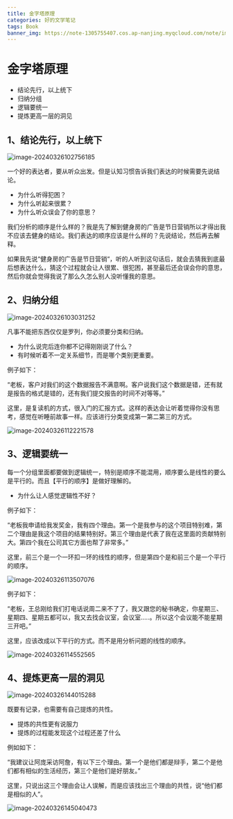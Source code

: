 ```yaml
---
title: 金字塔原理
categories: 好的文学笔记
tags: Book
banner_img: https://note-1305755407.cos.ap-nanjing.myqcloud.com/note/image-20240326102756185.png
---
```




# 金字塔原理

* 结论先行，以上统下
* 归纳分组
* 逻辑要统一
* 提炼更高一层的洞见



## 1、结论先行，以上统下

![image-20240326102756185](https://note-1305755407.cos.ap-nanjing.myqcloud.com/note/image-20240326102756185.png)



一个好的表达者，要从听众出发。但是认知习惯告诉我们表达的时候需要先说结论。

* 为什么听得犯困？
* 为什么听起来很累？
* 为什么听众误会了你的意思？

我们分析的顺序是什么样的？我是先了解到健身房的广告是节日营销所以才得出我不应该去健身的结论。我们表达的顺序应该是什么样的？先说结论，然后再去解释。

如果我先说“健身房的广告是节日营销“，听的人听到这句话后，就会去猜我到底最后想表达什么，猜这个过程就会让人很累、很犯困，甚至最后还会误会你的意思，然后你就会觉得我说了那么久怎么别人没听懂我的意思。





## 2、归纳分组

![image-20240326103031252](https://note-1305755407.cos.ap-nanjing.myqcloud.com/note/image-20240326103031252.png)



凡事不能把东西仅仅是罗列，你必须要分类和归纳。

* 为什么说完后连你都不记得刚刚说了什么？
* 有时候听着不一定关系细节，而是哪个类别更重要。



例子如下：

“老板，客户对我们的这个数据报告不满意啊。客户说我们这个数据是错，还有就是报告的格式是错的，还有我们提交报告的时间不对等等。”

这里，是复读机的方式，很入门的汇报方式。这样的表达会让听着觉得你没有思考，感觉在听睡前故事一样。应该进行分类变成第一第二第三的方式。

![image-20240326112221578](https://note-1305755407.cos.ap-nanjing.myqcloud.com/note/image-20240326112221578.png)



## 3、逻辑要统一

每一个分组里面都要做到逻辑统一，特别是顺序不能混用，顺序要么是线性的要么是平行的。而且【平行的顺序】是做好理解的。

* 为什么让人感觉逻辑性不好？



例子如下：

“老板我申请给我发奖金，我有四个理由。第一个是我参与的这个项目特别难，第二个理由是我这个项目的结果特别好。第三个理由是代表了我在这里面的贡献特别大。第四个我在公司其它方面也帮了非常多。”

这里，前三个是一个一环扣一环的线性的顺序，但是第四个是和前三个是一个平行的顺序。

![image-20240326113507076](https://note-1305755407.cos.ap-nanjing.myqcloud.com/note/image-20240326113507076.png)





例子如下：

“老板，王总刚给我们打电话说周二来不了了，我又跟您的秘书确定，你星期三、星期四、星期五都可以，我又去找会议室，会议室.....。所以这个会议能不能星期三开吧。”

这里，应该改成以下平行的方式。而不是用分析问题的线性的顺序。

![image-20240326114552565](https://note-1305755407.cos.ap-nanjing.myqcloud.com/note/image-20240326114552565.png)



## 4、提炼更高一层的洞见

![image-20240326144015288](https://note-1305755407.cos.ap-nanjing.myqcloud.com/note/image-20240326144015288.png)

既要有记录，也需要有自己提炼的共性。

* 提炼的共性更有说服力
* 提炼的过程能发现这个过程还差了什么



例如如下：

“我建议让阿庞采访阿詹，有以下三个理由。第一个是他们都是辩手，第二个是他们都有相似的生活经历，第三个是他们是好朋友。”

这里，只说出这三个理由会让人误解，而是应该找出三个理由的共性，说“他们都是相似的人”。

![image-20240326145040473](https://note-1305755407.cos.ap-nanjing.myqcloud.com/note/image-20240326145040473.png)